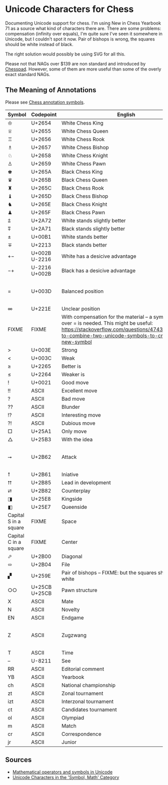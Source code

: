 # Unicode Characters for Chess

Documenting Unicode support for chess. I'm using New in Chess Yearbook
71 as a source what kind of characters there are. There are some
problems: compensation (infinity over equals), I'm quite sure I've seen
it somewhere in Unicode, but I couldn't spot it now. Pair of bishops is
wrong, the squares should be white instead of black.

The right solution would possibly be using SVG for all this.

Please not that NAGs over $139 are non standard and introduced by [Chesspad](http://www.wmlsoftware.com/chesspad.html). However, some of them are more useful than some of 
the overly exact standard NAGs.

## The Meaning of Annotations

Please see [Chess annotation symbols](https://en.wikipedia.org/wiki/Chess_annotation_symbols).

Symbol | Codepoint | English | NAG
------ | ---------- | ------- | ---
&#x2654; | U+2654 | White Chess King | N/A
&#x2655; | U+2655 | White Chess Queen | N/A
&#x2656; | U+2656 | White Chess Rook | N/A
&#x2657; | U+2657 | White Chess Bishop | N/A
&#x2658; | U+2658 | White Chess Knight | N/A
&#x2659; | U+2659 | White Chess Pawn | N/A
&#x265A; | U+265A | Black Chess King | N/A
&#x265B; | U+265B | Black Chess Queen | N/A
&#x265C; | U+265C | Black Chess Rook | N/A
&#x265D; | U+265D | Black Chess Bishop | N/A
&#x265E; | U+265E | Black Chess Knight | N/A
&#x265F; | U+265F | Black Chess Pawn | N/A
&#x2a72; | U+2A72 | White stands slightly better | $14
&#x2a71; | U+2A71 | Black stands slightly better | $15
&#xb1; | U+00B1 | White stands better | $16
&#x2213; | U+2213 | Black stands better | $17
+&#x2212; | U+002B U-2216 | White has a desicive advantage | $18
&#x2212;+ |  U-2216 U+002B | Black has a desicive advantage | $19
= | U+003D | Balanced position | $10; $11 or $12 might be applicable
&#x221e; | U+221E | Unclear position | $13
FIXME | FIXME | With compensation for the material – a symbol with &#x221e; over = is needed. This might be useful: https://stackoverflow.com/questions/47437061/how-to-combine-two-unicode-symbols-to-create-a-new-symbol | $44 for White, $45 for Black
&gt; | U+003E | Strong | N/A
&lt; | U+003C | Weak | N/A
&#x2265; | U+2265 | Better is | $142
&#x2264; | U+2264 | Weaker is | $143
! | U+0021 | Good move | $1
!! | ASCII | Excellent move | $3
? | ASCII | Bad move | $2
?? | ASCII | Blunder | $4
!? | ASCII | Interesting move | $5
?! | ASCII | Dubious move | $6
&#x25A1; | U+25A1 | Only move | $7
&#x25B3; | U+25B3 | With the idea | $140
&#x2B62; | U+2B62 | Attack | $40 for White, $41 for Black
&#x2B61; | U+2B61 | Iniative | $36–$39
&#x2B85; | U+2B85 | Lead in development | $30-$35
&#x2B82; | U+2B82 | Counterplay | $130-$135
&#x25E8; | U+25E8 | Kingside | $242
&#x25E7; | U+25E7 | Queenside | $243
Capital S in a square | FIXME | Space | $24–$29
Capital C in a square | FIXME | Center | $48-$53
&#x2B00; | U+2B00 | Diagonal
&#x2B04; | U+2B04 | File
&#x259E; | U+259E | Pair of bishops – FIXME: but the squares should be white
&#x25CB;&#x25CB; | U+25CB U+25CB | Pawn structure
X | ASCII | Mate
N | ASCII | Novelty
EN | ASCII | Endgame
Z | ASCII | Zugzwang | $22 for White, $23 for Black
T | ASCII | Time
– | U-8211 | See
RR | ASCII | Editorial comment
YB | ASCII | Yearbook
ch | ASCII | National championship
zt | ASCII | Zonal tournament
izt | ASCII | Interzonal tournament
ct | ASCII | Candidates tournament
ol | ASCII | Olympiad
m | ASCII | Match
cr | ASCII | Correspondence
jr | ASCII | Junior

## Sources

* [Mathematical operators and symbols in Unicode](https://en.wikipedia.org/wiki/Mathematical_operators_and_symbols_in_Unicode)
* [Unicode Characters in the 'Symbol, Math' Category](http://www.fileformat.info/info/unicode/category/Sm/list.htm)
